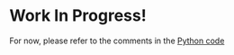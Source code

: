 # Work In Progress!

For now, please refer to the comments in the [Python code](https://github.com/PaulZC/Iridium_9603_Beacon/tree/master/Python)
